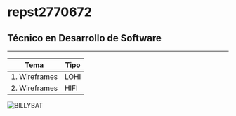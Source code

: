 # repst2770672
## Técnico en Desarrollo de Software
---

| Tema | Tipo |
|-------|-------|
| 1. Wireframes | LOHI | 
| 2. Wireframes | HIFI |

![BILLYBAT](http://tinyurl.com/3yzmuzpp)